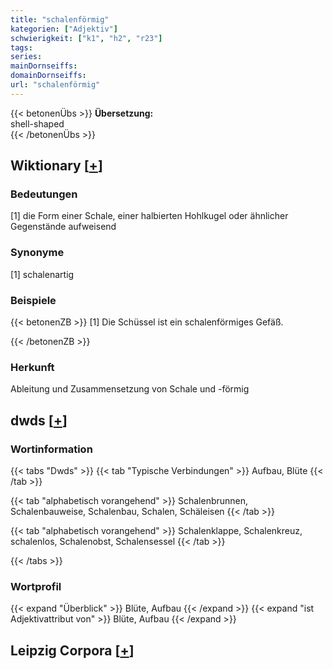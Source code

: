 ```yaml
---
title: "schalenförmig"
kategorien: ["Adjektiv"]
schwierigkeit: ["k1", "h2", "r23"]
tags:
series:
mainDornseiffs:
domainDornseiffs:
url: "schalenförmig"
---
```


{{< betonenÜbs >}}
**Übersetzung:**  
shell-shaped  
{{< /betonenÜbs >}}

## Wiktionary [[+](https://de.wiktionary.org/wiki/schalenförmig)]

### Bedeutungen
[1] die Form einer Schale, einer halbierten Hohlkugel oder ähnlicher Gegenstände aufweisend  

### Synonyme
[1] schalenartig  

### Beispiele
{{< betonenZB >}}
[1] Die Schüssel ist ein schalenförmiges Gefäß.  

{{< /betonenZB >}}
### Herkunft
Ableitung und Zusammensetzung von Schale und -förmig  



## dwds [[+](https://www.dwds.de/wb/schalenförmig)]

### Wortinformation
{{< tabs "Dwds" >}}
{{< tab "Typische Verbindungen" >}}
Aufbau, Blüte
{{< /tab >}}

{{< tab "alphabetisch vorangehend" >}}
Schalenbrunnen, Schalenbauweise, Schalenbau, Schalen, Schäleisen
{{< /tab >}}

{{< tab "alphabetisch vorangehend" >}}
Schalenklappe, Schalenkreuz, schalenlos, Schalenobst, Schalensessel
{{< /tab >}}

{{< /tabs >}}

### Wortprofil
{{< expand "Überblick" >}} Blüte, Aufbau {{< /expand >}}
{{< expand "ist Adjektivattribut von" >}} Blüte, Aufbau {{< /expand >}}

## Leipzig Corpora [[+](https://corpora.uni-leipzig.de/en/res?word=schalenförmig&corpusId=deu_newscrawl-public_2018)]


